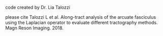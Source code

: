 code created by Dr. Lia Talozzi

please cite Talozzi L et al. Along-tract analysis of the arcuate fasciculus using the Laplacian operator to evaluate different tractography methods. Magn Reson Imaging. 2018.

